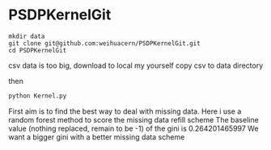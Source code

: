 # PSDPKernelGit

```
mkdir data
git clone git@github.com:weihuacern/PSDPKernelGit.git
cd PSDPKernelGit
```
csv data is too big, download to local my yourself
copy csv to data directory

then
```python
python Kernel.py
```

First aim is to find the best way to deal with missing data. Here i use a random forest method to score the missing data refill scheme
The baseline value (nothing replaced, remain to be -1) of the gini is 0.264201465997
We want a bigger gini with a better missing data scheme
